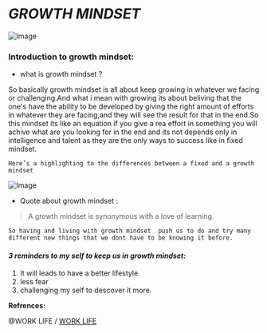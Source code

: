 # ***GROWTH MINDSET***
![Image](https://3kllhk1ibq34qk6sp3bhtox1-wpengine.netdna-ssl.com/wp-content/uploads/2015/11/growth-mindset.png)

### Introduction to growth mindset:

* what is growth mindset ?
    
So basically growth mindset is all about keep growing in whatever we facing or challenging.And what i mean with growing its about beliving that the one's have the ability to be developed by giving the right amount of efforts in whatever they are facing,and they will see the result for that in the end.So  this mindset its like an equation if you give a rea effort in something you will achive what are you looking for in the end and its not depends only in intelligence and talent as they are the only ways to success like in fixed mindset.

 ``` Here’s a highlighting to the differences between a fixed and a growth mindset ```
 
![Image](https://3kllhk1ibq34qk6sp3bhtox1-wpengine.netdna-ssl.com/wp-content/uploads/NewGrowthMindset2.png)

* Quote about growth mindset :
> A growth mindset is synonymous with a love of learning.





``` So having and living with growth mindset  push us to do and try many different new things that we dont have to be knowing it before. ```




#### ***3 reminders to my self to keep us in growth mindset:***

1. It will leads to have a better lifestyle
2. less fear
3. challenging my self to descover it more.

**Refrences:**

@WORK LIFE / [WORK LIFE](https://www.atlassian.com/blog/inside-atlassian/growth-mindset)




